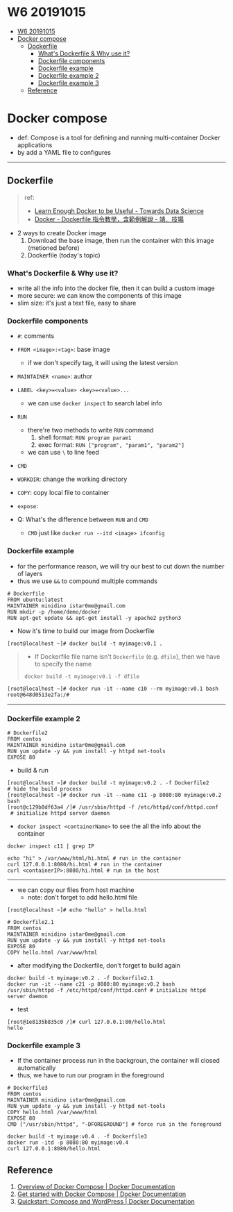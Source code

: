 # W6 20191015

- [W6 20191015](#w6-20191015)
- [Docker compose](#docker-compose)
  - [Dockerfile](#dockerfile)
    - [What's Dockerfile &amp; Why use it?](#whats-dockerfile-amp-why-use-it)
    - [Dockerfile components](#dockerfile-components)
    - [Dockerfile example](#dockerfile-example)
    - [Dockerfile example 2](#dockerfile-example-2)
    - [Dockerfile example 3](#dockerfile-example-3)
  - [Reference](#reference)

# Docker compose

- def: Compose is a tool for defining and running multi-container Docker applications
- by add a YAML file to configures

---

## Dockerfile

> ref:
> - [Learn Enough Docker to be Useful - Towards Data Science](https://towardsdatascience.com/learn-enough-docker-to-be-useful-b7ba70caeb4b)
> - [Docker - Dockerfile 指令教學，含範例解說 - 靖．技場](https://www.jinnsblog.com/2018/12/docker-dockerfile-guide.html)

- 2 ways to create Docker image
  1. Download the base image, then run the container with this image (metioned before)
  2. Dockerfile (today's topic)

### What's Dockerfile & Why use it?

- write all the info into the docker file, then it can build a custom image
- more secure: we can know the components of this image
- slim size: it's just a text file, easy to share

### Dockerfile components

- `#`: comments
- `FROM <image>:<tag>`: base image
  - if we don't specify tag, it will using the latest version
- `MAINTAINER <name>`: author
- `LABEL <key>=<value> <key>=<value>...`
  - we can use `docker inspect` to search label info
- `RUN`
  - there're two methods to write `RUN` command
    1. shell format: `RUN program param1`
    2. exec format: `RUN ["program", "param1", "param2"]`
  - we can use `\` to line feed
- `CMD`
- `WORKDIR`: change the working directory
- `COPY`: copy local file to container
- `expose`:

- Q: What's the difference between `RUN` and `CMD`
  - `CMD` just like `docker run --itd <image> ifconfig`

### Dockerfile example

- for the performance reason, we will try our best to cut down the number of layers
- thus we use `&&` to compound multiple commands

```
# Dockerfile
FROM ubuntu:latest
MAINTAINER minidino istar0me@gmail.com
RUN mkdir -p /home/demo/docker
RUN apt-get update && apt-get install -y apache2 python3
```

- Now it's time to build our image from Dockerfile

```
[root@localhost ~]# docker build -t myimage:v0.1 .
```

> - If Dockerfile file name isn't `Dockerfile` (e.g. `dfile`), then we have to specify the name
> 
> ```
> docker build -t myimage:v0.1 -f dfile
> ```

```
[root@localhost ~]# docker run -it --name c10 --rm myimage:v0.1 bash
root@648d0513e2fa:/# 
```

---

### Dockerfile example 2

```
# Dockerfile2
FROM centos
MAINTAINER minidino istar0me@gmail.com
RUN yum update -y && yum install -y httpd net-tools
EXPOSE 80
```

- build & run

```
[root@localhost ~]# docker build -t myimage:v0.2 . -f Dockerfile2
# hide the build process
[root@localhost ~]# docker run -it --name c11 -p 8080:80 myimage:v0.2 bash
[root@c129b8df63a4 /]# /usr/sbin/httpd -f /etc/httpd/conf/httpd.conf
 # initialize httpd server daemon
```

- `docker inspect <containerName>` to see the all the info about the container

```
docker inspect c11 | grep IP
```

```
echo "hi" > /var/www/html/hi.html # run in the container
curl 127.0.0.1:8080/hi.html # run in the container
curl <containerIP>:8080/hi.html # run in the host
```

---

- we can copy our files from host machine
  - note: don't forget to add hello.html file

```
[root@localhost ~]# echo "hello" > hello.html
```

```
# Dockerfile2.1
FROM centos
MAINTAINER minidino istar0me@gmail.com
RUN yum update -y && yum install -y httpd net-tools
EXPOSE 80
COPY hello.html /var/www/html
```

- after modifying the Dockerfile, don't forget to build again

```
docker build -t myimage:v0.2 . -f Dockerfile2.1
docker run -it --name c21 -p 8080:80 myimage:v0.2 bash
/usr/sbin/httpd -f /etc/httpd/conf/httpd.conf # initialize httpd server daemon
```

- test

```
[root@1e8135b835c0 /]# curl 127.0.0.1:80/hello.html
hello
```

### Dockerfile example 3

- If the container process run in the backgroun, the container will closed automatically
- thus, we have to run our program in the foreground

```
# Dockerfile3
FROM centos
MAINTAINER minidino istar0me@gmail.com
RUN yum update -y && yum install -y httpd net-tools
COPY hello.html /var/www/html
EXPOSE 80
CMD ["/usr/sbin/httpd", "-DFOREGROUND"] # force run in the foreground
```

```
docker build -t myimage:v0.4 . -f Dockerfile3
docker run -itd -p 8080:80 myimage:v0.4
curl 127.0.0.1:8080/hello.html
```

## Reference

1. [Overview of Docker Compose | Docker Documentation](https://docs.docker.com/compose/)
2. [Get started with Docker Compose | Docker Documentation](https://docs.docker.com/compose/gettingstarted/)
3. [Quickstart: Compose and WordPress | Docker Documentation](https://docs.docker.com/compose/wordpress/)